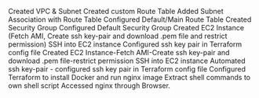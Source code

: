 Created VPC & Subnet
Created custom Route Table
Added Subnet Association with Route Table
Configured Default/Main Route Table
Created Security Group
Configured Default Security Group
Created EC2 Instance (Fetch AMI, Create ssh key-pair and download .pem file and restrict permission)
SSH into EC2 instance
Configured ssh key pair in Terraform config file
Created EC2 Instance-Fetch AMI-Create ssh key-pair and download .pem file-restrict permission 
SSH into EC2 instance
Automated ssh key-pair - configured ssh key pair in Terraform config file
Configured Terraform to install Docker and run nginx image
Extract shell commands to own shell script
Accessed nginx through Browser.